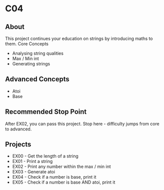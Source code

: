 # C04

## About

This project continues your education on strings by introducing maths to them.
Core Concepts

- Analysing string qualities
- Max / Min int
- Generating strings

## Advanced Concepts

- Atoi
- Base

## Recommended Stop Point

After EX02, you can pass this project. Stop here - difficulty jumps from core to advanced.
## Projects
- EX00 - Get the length of a string
- EX01 - Print a string
- EX02 - Print any number within the max / min int
- EX03 - Generate atoi
- EX04 - Check if a number is base, print it
- EX05 - Check if a number is base AND atoi, print it

